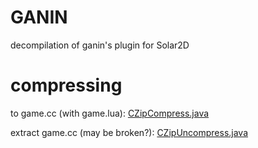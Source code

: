 # GANIN
decompilation of ganin's plugin for Solar2D

# compressing
to game.cc (with game.lua): [CZipCompress.java](plugin/ganin/CZipCompress.java)

extract game.cc (may be broken?): [CZipUncompress.java](plugin/ganin/CZipUncompress.java)
